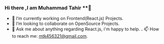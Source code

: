 ### Hi there ,I am Muhammad Tahir **👋

- 🔭 I’m currently working on Frontend(React.js) Projects.
- 👯 I’m looking to collaborate on OpenSource  Projects.
- 💬 Ask me about anything regarding React.js, i'm happy to help.
**.** 📫 How to reach me: mtk456321@gmail.com.




<!--
**Tahir326/Tahir326** is a ✨ _special_ ✨ repository because its `README.md` (this file) appears on your GitHub profile.

Here are some ideas to get you started:

- 🔭 I’m currently working on 
- 🌱 I’m currently learning ...
- 👯 I’m looking to collaborate on ...
- 🤔 I’m looking for help with ...
- 💬 Ask me about ...
- 📫 How to reach me: ...
- 😄 Pronouns: ...
- ⚡ Fun fact: ...
-->

